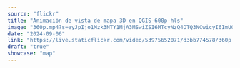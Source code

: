 ```yaml
---
source: "flickr"
title: "Animación de vista de mapa 3D en QGIS-600p-hls"
image: "360p.mp4?s=eyJpIjo1Mzk3NTY1MjA3MSwiZSI6MTcyNzQ4OTQ3NCwicyI6ImU0YjgyYjE0MGJmODUzZjgxYjU2YzM3N2Y3YzllMTI1MmUwMTVjNTgiLCJ2IjoxfQ.mp4"
date: "2024-09-06"
link: "https://live.staticflickr.com/video/53975652071/d3bb774578/360p.mp4?s=eyJpIjo1Mzk3NTY1MjA3MSwiZSI6MTcyNzQ4OTQ3NCwicyI6ImU0YjgyYjE0MGJmODUzZjgxYjU2YzM3N2Y3YzllMTI1MmUwMTVjNTgiLCJ2IjoxfQ"
draft: "true"
showcase: "map"
---
```

